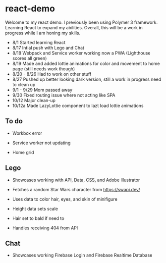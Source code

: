 # react-demo

Welcome to my react demo. I previously been using Polymer 3 framework. Learning React to expand my abilities. 
Overall, this will be a work in progress while I am honing my skills.

- 8/1  Started learning React
- 8/17 Intial push with Lego and Chat
- 8/18 Webpack and Service worker working now a PWA (Lighthouse scores all green)
- 8/19 Made and added lottie animations for color and movement to home page (still needs work though) 
- 8/20 - 8/26 Had to work on other stuff
- 8/27 Pushed up better looking dark version, still a work in progress need to clean up
- 9/1 - 9/29 Mom passed away
- 9/30 Fixed routing issue where not acting like SPA
- 10/12 Major clean-up
- 10/12a Made LazyLottie component to lazt load lottie animations


## To do

- Workbox error 

- Service worker not updating 

- Home grid


## Lego 

- Showcases working with API, Data, CSS, and Adobe Illustrator

- Fetches a random Star Wars character from https://swapi.dev/ 
 
- Uses data to color hair, eyes, and skin of minifigure
 
- Height data sets scale
 
- Hair set to bald if need to 
 
- Handles receiving 404 from API



## Chat

- Showcases working Firebase Login and Firebase Realtime Database


